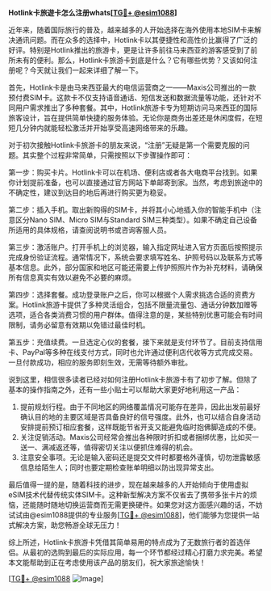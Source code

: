 **Hotlink卡旅遊卡怎么注册whats[[TG💪+ @esim1088](https://t.me/s/esim1088)]**

近年来，随着国际旅行的普及，越来越多的人开始选择在海外使用本地SIM卡来解决通讯问题。而在众多的选择中，Hotlink卡以其便捷性和高性价比赢得了广泛的好评。特别是Hotlink推出的旅游卡，更是让许多前往马来西亚的游客感受到了前所未有的便利。那么，Hotlink卡旅游卡到底是什么？它有哪些优势？又该如何注册呢？今天就让我们一起来详细了解一下。

首先，Hotlink卡是由马来西亚最大的电信运营商之一——Maxis公司推出的一款预付费SIM卡。这款卡不仅支持语音通话、短信发送和数据流量等功能，还针对不同用户需求推出了多种套餐。其中，Hotlink旅游卡专为短期访问马来西亚的国际旅客设计，旨在提供简单快捷的服务体验。无论你是商务出差还是休闲度假，在短短几分钟内就能轻松激活并开始享受高速网络带来的乐趣。

对于初次接触Hotlink卡旅游卡的朋友来说，“注册”无疑是第一个需要克服的问题。其实整个过程非常简单，只需按照以下步骤操作即可：

第一步：购买卡片。Hotlink卡可以在机场、便利店或者各大电商平台找到。如果你计划提前准备，也可以直接通过官方网站下单邮寄到家。当然，考虑到旅途中的不确定性，建议到达目的地后再进行购买更为稳妥。

第二步：插入手机。取出新购得的SIM卡，并将其小心地插入你的智能手机中（注意区分Nano SIM、Micro SIM与Standard SIM三种类型）。如果不确定自己设备所适用的具体规格，请查阅说明书或咨询客服人员。

第三步：激活账户。打开手机上的浏览器，输入指定网址进入官方页面后按照提示完成身份验证流程。通常情况下，系统会要求填写姓名、护照号码以及联系方式等基本信息。此外，部分国家和地区可能还需要上传护照照片作为补充材料，请确保所有信息真实有效以避免不必要的麻烦。

第四步：选择套餐。成功登录账户之后，你可以根据个人需求挑选合适的资费方案。Hotlink旅游卡提供了多种灵活组合，包括不限量流量包、通话分钟数加赠等选项，适合各类消费习惯的用户群体。值得注意的是，某些特别优惠可能会有时间限制，请务必留意有效期以免错过最佳时机。

第五步：充值续费。一旦选定心仪的套餐，接下来就是支付环节了。目前支持信用卡、PayPal等多种在线支付方式，同时也允许通过便利店代收等方式完成交易。一旦付款成功，相应的服务即刻生效，无需等待额外审批。

说到这里，相信很多读者已经对如何注册Hotlink卡旅游卡有了初步了解。但除了基本的操作指南之外，还有一些小贴士可以帮助大家更好地利用这一产品：

1. 提前规划行程。由于不同地区的网络覆盖情况可能存在差异，因此出发前最好确认目的地的主要区域是否具备良好的信号强度。此外，也可以结合自身活动安排提前预订相应套餐，这样既能节省开支又能避免临时抱佛脚造成的不便。
2. 关注促销活动。Maxis公司经常会推出各种限时折扣或者捆绑优惠，比如买一送一、满减返还等，值得密切关注以便抓住难得的机会。
3. 注意安全事项。无论是输入密码还是提交文件时都要格外谨慎，切勿泄露敏感信息给陌生人；同时也要定期检查账单明细以防出现异常支出。

最后值得一提的是，随着科技的进步，现在越来越多的人开始倾向于使用虚拟eSIM技术代替传统实体SIM卡。这种新型解决方案不仅省去了携带多张卡片的烦恼，还能随时随地切换运营商而无需更换硬件。如果您对这方面感兴趣的话，不妨试试由@esim1088提供的专业服务[[TG💪+ @esim1088](https://t.me/s/esim1088)]，他们能够为您提供一站式解决方案，助您畅游全球无压力！

综上所述，Hotlink卡旅游卡凭借其简单易用的特点成为了无数旅行者的首选伴侣。从最初的选购到最后的实际应用，每一个环节都经过精心打磨力求完美。希望本文能帮助到正在考虑使用该产品的朋友们，祝大家旅途愉快！

[[TG💪+ @esim1088](https://t.me/s/esim1088) ![Image](https://i.postimg.cc/4NQfJmqS/Snipaste-2025-05-13-00-14-12.png)]